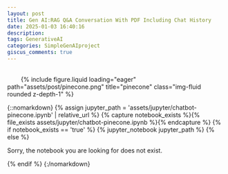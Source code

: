 ```yaml
---
layout: post
title: Gen AI:RAG Q&A Conversation With PDF Including Chat History
date: 2025-01-03 16:40:16
description: 
tags: GenerativeAI
categories: SimpleGenAIproject
giscus_comments: true
---
```


<div class="row justify-content-sm-center">
    <div class="col-sm-8 mt-3 mt-md-0">
        {% include figure.liquid loading="eager" path="assets/post/pinecone.png" title="pinecone" class="img-fluid rounded z-depth-1" %}
    </div>
</div>

{::nomarkdown}
{% assign jupyter_path = 'assets/jupyter/chatbot-pinecone.ipynb' | relative_url %}
{% capture notebook_exists %}{% file_exists assets/jupyter/chatbot-pinecone.ipynb %}{% endcapture %}
{% if notebook_exists == 'true' %}
  {% jupyter_notebook jupyter_path %}
{% else %}
  <p>Sorry, the notebook you are looking for does not exist.</p>
{% endif %}
{:/nomarkdown}  